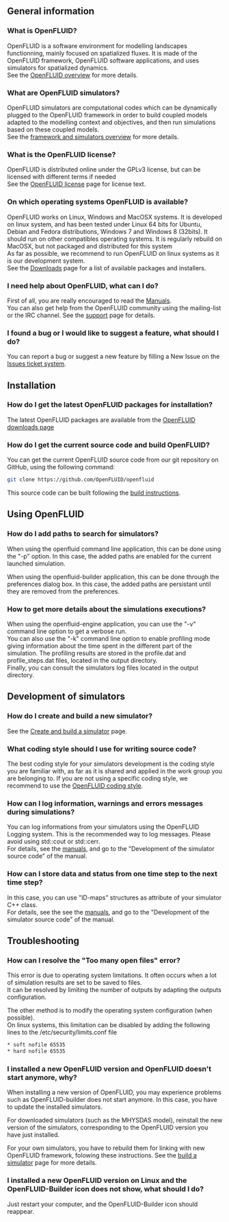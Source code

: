 ## General information

### What is OpenFLUID?

OpenFLUID is a software environment for modelling landscapes functionning, mainly focused on spatialized fluxes. It is made of the OpenFLUID framework, OpenFLUID software applications, and uses simulators for spatialized dynamics.  
See the [OpenFLUID overview](http://www.openfluid-project.org/index.php?page=about) for more details.

### What are OpenFLUID simulators?

OpenFLUID simulators are computational codes which can be dynamically plugged to the OpenFLUID framework in order to build coupled models adapted to the modelling context and objectives, and then run simulations based on these coupled models.  
See the [framework and simulators overview](http://www.openfluid-project.org/index.php?page=about#softdesign) for more details.

### What is the OpenFLUID license?

OpenFLUID is distributed online under the GPLv3 license, but can be licensed with different terms if needed  
See the [OpenFLUID license](http://www.openfluid-project.org/index.php?page=license) page for license text.

### On which operating systems OpenFLUID is available?

OpenFLUID works on Linux, Windows and MacOSX systems. It is developed on linux system, and has been tested under Linux 64 bits for Ubuntu, Debian and Fedora distributions, Windows 7 and Windows 8 (32bits). It should run on other compatibles operating systems. It is regularly rebuild on MacOSX, but not packaged and distributed for this system  
As far as possible, we recommend to run OpenFLUID on linux systems as it is our development system.  
See the [Downloads](http://www.openfluid-project.org/index.php?page=dloads) page for a list of available packages and installers.

### I need help about OpenFLUID, what can I do?

First of all, you are really encouraged to read the [Manuals](../start/manuals).  
You can also get help from the OpenFLUID community using the mailing-list or the IRC channel. See the [support](../start/support) page for details.

### I found a bug or I would like to suggest a feature, what should I do?

You can report a bug or suggest a new feature by filling a New Issue on the [Issues ticket system](http://github.com/OpenFLUID/openfluid).

## Installation

### How do I get the latest OpenFLUID packages for installation?

The latest OpenFLUID packages are available from the [OpenFLUID downloads page](http://www.openfluid-project.org/index.php?page=dloads)

### How do I get the current source code and build OpenFLUID?

You can get the current OpenFLUID source code from our git repository on GitHub, using the following command:
```sh
git clone https://github.com/OpenFLUID/openfluid
```

This source code can be built following the [build instructions](../coredev/build).

## Using OpenFLUID

### How do I add paths to search for simulators?

When using the openfluid command line application, this can be done using the "-p" option. In this case, the added paths are enabled for the current launched simulation.

When using the openfluid-builder application, this can be done through the preferences dialog box. In this case, the added paths are persistant until they are removed from the preferences.

### How to get more details about the simulations executions?

When using the openfluid-engine application, you can use the "-v" command line option to get a verbose run.  
You can also use the "-k" command line option to enable profiling mode giving information about the time spent in the different part of the simulation. The profiling results are stored in the profile.dat and profile_steps.dat files, located in the output directory.  
Finally, you can consult the simulators log files located in the output directory.

## Development of simulators

### How do I create and build a new simulator?

See the [Create and build a simulator](../scidev/simbuild) page.

### What coding style should I use for writing source code?

The best coding style for your simulators development is the coding style you are familiar with, as far as it is shared and applied in the work group you are belonging to. If you are not using a specific coding style, we recommend to use the [OpenFLUID coding style](../coredev/codestyle).

### How can I log information, warnings and errors messages during simulations?

<!-- #TODO review -->

You can log informations from your simulators using the OpenFLUID Logging system. This is the recommended way to log messages. Please avoid using std::cout or std::cerr.  
For details, see the [manuals](../start/manuals), and go to the "Development of the simulator source code" of the manual.

### How can I store data and status from one time step to the next time step?

<!-- #TODO review -->

In this case, you can use "ID-maps" structures as attribute of your simulator C++ class.  
For details, see the see the [manuals](../start/manuals), and go to the "Development of the simulator source code" of the manual.

## Troubleshooting

### How can I resolve the "Too many open files" error?

This error is due to operating system limitations. It often occurs when a lot of simulation results are set to be saved to files.  
It can be resolved by limiting the number of outputs by adapting the outputs configuration.  

The other method is to modify the operating system configuration (when possible).  
On linux systems, this limitation can be disabled by adding the following lines to the /etc/security/limits.conf file
```txt
* soft nofile 65535
* hard nofile 65535
```

### I installed a new OpenFLUID version and OpenFLUID doesn't start anymore, why?

<!-- #TODO review -->

When installing a new version of OpenFLUID, you may experience problems such as OpenFLUID-builder does not start anymore.
In this case, you have to update the installed simulators.

For downloaded simulators (such as the MHYSDAS model), reinstall the new version of the simulators, corresponding to the OpenFLUID version you have just installed.  

For your own simulators, you have to rebuild them for linking with new OpenFLUID framework, folowing these instructions. See the [build a simulator](../scidev/simbuild) page for more details.

### I installed a new OpenFLUID version on Linux and the OpenFLUID-Builder icon does not show, what should I do?

Just restart your computer, and the OpenFLUID-Builder icon should reappear.  
